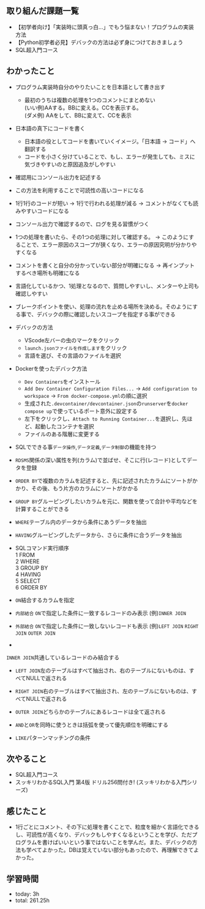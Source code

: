  ##  取り組んだ課題一覧

- 【初学者向け】「実装時に頭真っ白…」でもう悩まない！プログラムの実装方法
- 【Python初学者必見】デバックの方法は必ず身につけておきましょう
- SQL超入門コース

 ##  わかったこと
- プログラム実装時自分のやりたいことを日本語として書き出す
    -  最初のうちは複数の処理を1つのコメントにまとめない<br>
        (いい例)AAする。BBに変える。CCを表示する。<br>
        (ダメ例) AAをして、BBに変えて、CCを表示
 - 日本語の真下にコードを書く
    - 日本語の役としてコードを書いていくイメージ。「日本語 -> コード」へ翻訳する
    - コードを小さく分けていることで、もし、エラーが発生しても、ミスに気づきやすいのと原因追及がしやすい
- 確認用にコンソール出力を記述する
- この方法を利用することで可読性の高いコードになる
- 1行1行のコードが短い -> 1行で行われる処理が減る -> コメントがなくても読みやすいコードになる
- コンソール出力で確認するので、ログを見る習慣がつく
- 1つの処理を書いたら、その1つの処理に対して確認する。 -> このようにすることで、エラー原因のスコープが狭くなり、エラーの原因究明が分かりやすくなる
- コメントを書くと自分の分かっていない部分が明確になる -> 再インプットするべき場所も明確になる
- 言語化しているかつ、1処理となるので、質問しやすいし、メンターや上司も確認しやすい　
- ブレークポイントを使い、処理の流れを止める場所を決める。そのようにする事で、デバックの際に確認したいスコープを指定する事ができる

- デバックの方法
    - VScode左バーの虫のマークをクリック
    - `launch.jsonファイルを作成します`をクリック
    - 言語を選び、その言語のファイルを選択

- Dockerを使ったデバック方法
    - `Dev Containers`をインストール
    - `Add Dev Container Configuration Files...` -> `Add configuration to workspace` -> `From docker-compose.yml`の順に選択
    - 生成された`.devcontainer/devcontainer.json`の`runserver`を`docker compose up`で使っているポート意外に設定する
    - 左下をクリックし、`Attach to Running Container...`を選択し、先ほど、起動したコンテナを選択
    - ファイルのある階層に変更する

- SQLでできる事`データ操作`,`データ定義`,`データ制御`の機能を持つ
- `RDSMS`関係の深い属性を列(カラム)で並ばせ、そこに行(レコード)としてデータを登録
- `ORDER BY`で複数のカラムを記述すると、先に記述されたカラムにソートがかかり、その後、もう片方のカラムにソートがかかる
- `GROUP BY`グルーピングしたいカラムを元に、関数を使って合計や平均などを計算することができる
- `WHERE`テーブル内のデータから条件にあうデータを抽出
- `HAVING`グルーピングしたデータから、さらに条件に合うデータを抽出

- SQLコマンド実行順序<br>1 FROM<br>2 WHERE<br>3 GROUP BY<br>4 HAVING<br>5 SELECT<br>6 ORDER BY
- `ON`結合するカラムを指定
- `内部結合` `ON`で指定した条件に一致するレコードのみ表示 (例)`INNER JOIN`
- `外部結合` `ON`で指定した条件に一致しないレコードも表示 (例)`LEFT JOIN` `RIGHT JOIN` `OUTER JOIN`
- 
 `INNER JOIN`共通しているレコードのみ結合する
- `LEFT JOIN`左のテーブルはすべて抽出され、右のテーブルにないものは、すべてNULLで返される
- `RIGHT JOIN`右のテーブルはすべて抽出され、左のテーブルにないものは、すべてNULLで返される
- `OUTER JOIN`どちらかのテーブルにあるレコードは全て返される

- `AND`と`OR`を同時に使うときは括弧を使って優先順位を明確にする
- `LIKE`パターンマッチングの条件
 ##  次やること

- SQL超入門コース
- スッキリわかるSQL入門 第4版 ドリル256問付き! (スッキリわかる入門シリーズ)

 ##  感じたこと

- 1行ごとにコメント、その下に処理を書くことで、粒度を細かく言語化できるし、可読性が高くなり、デバックもしやすくなるということを学び、ただプログラムを書けばいいという事ではないことを学んだ。また、デバックの方法も学べてよかった。DBは覚えていない部分もあったので、再理解できてよかった。

 ##  学習時間
- today: 3h
- total: 261.25h